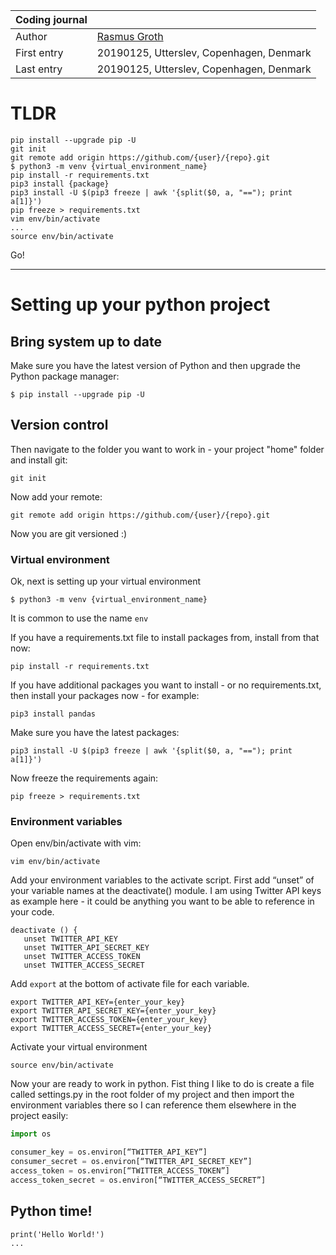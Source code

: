 | Coding journal |  |
| :-- | :-- |
| Author | [Rasmus Groth](https://github.com/bliiir) |
| First entry | 20190125, Utterslev, Copenhagen, Denmark |
| Last entry | 20190125, Utterslev, Copenhagen, Denmark |


# TLDR

    pip install --upgrade pip -U
    git init
    git remote add origin https://github.com/{user}/{repo}.git
    $ python3 -m venv {virtual_environment_name}
    pip install -r requirements.txt
    pip3 install {package}
    pip3 install -U $(pip3 freeze | awk '{split($0, a, "=="); print a[1]}')
    pip freeze > requirements.txt
    vim env/bin/activate
    ...
    source env/bin/activate

Go!

---

# Setting up your python project

## Bring system up to date

Make sure you have the latest version of Python and then upgrade the Python package manager:

    $ pip install --upgrade pip -U

## Version control
Then navigate to the folder you want to work in - your project "home" folder and install git:

    git init

Now add your remote:

    git remote add origin https://github.com/{user}/{repo}.git

Now you are git versioned :)

### Virtual environment
Ok, next is setting up your virtual environment

    $ python3 -m venv {virtual_environment_name}

It is common to use the name `env`

If you have a requirements.txt file to install packages from, install from that now:

    pip install -r requirements.txt


If you have additional packages you want to install - or no requirements.txt, then install your packages now - for example:

    pip3 install pandas

Make sure you have the latest packages:

    pip3 install -U $(pip3 freeze | awk '{split($0, a, "=="); print a[1]}')

Now freeze the requirements again:

    pip freeze > requirements.txt

### Environment variables

Open env/bin/activate with vim:

    vim env/bin/activate

Add your environment variables to the activate script. First add “unset” of your variable names at the deactivate() module. I am using Twitter API keys as example here - it could be anything you want to be able to reference in your code.

```
deactivate () {
   unset TWITTER_API_KEY
   unset TWITTER_API_SECRET_KEY
   unset TWITTER_ACCESS_TOKEN
   unset TWITTER_ACCESS_SECRET
```

Add `export` at the bottom of activate file for each variable.

```
export TWITTER_API_KEY={enter_your_key}
export TWITTER_API_SECRET_KEY={enter_your_key}
export TWITTER_ACCESS_TOKEN={enter_your_key}
export TWITTER_ACCESS_SECRET={enter_your_key}
```

Activate your virtual environment

    source env/bin/activate

Now your are ready to work in python. Fist thing I like to do is create a file called settings.py in the root folder of my project and then import the environment variables there so I can reference them elsewhere in the project easily:

```py
import os

consumer_key = os.environ[“TWITTER_API_KEY”]
consumer_secret = os.environ[“TWITTER_API_SECRET_KEY”]
access_token = os.environ[“TWITTER_ACCESS_TOKEN”]
access_token_secret = os.environ[“TWITTER_ACCESS_SECRET”]
```

## Python time!

    print('Hello World!')
    ...
